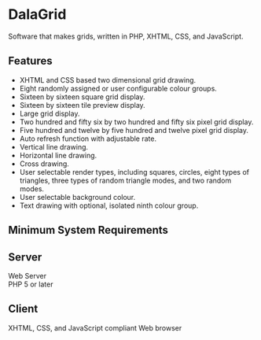 # DalaGrid
Software that makes grids, written in PHP, XHTML, CSS, and JavaScript.

Features
--------

* XHTML and CSS based two dimensional grid drawing.
* Eight randomly assigned or user configurable colour groups.
* Sixteen by sixteen square grid display.
* Sixteen by sixteen tile preview display.
* Large grid display.
* Two hundred and fifty six by two hundred and fifty six pixel grid display.
* Five hundred and twelve by five hundred and twelve pixel grid display.
* Auto refresh function with adjustable rate.
* Vertical line drawing.
* Horizontal line drawing.
* Cross drawing.
* User selectable render types, including squares, circles, eight types of triangles, three types of random triangle modes, and two random modes.
* User selectable background colour.
* Text drawing with optional, isolated ninth colour group.


Minimum System Requirements
---------------------------

Server
------

Web Server  
PHP 5 or later

Client
------

XHTML, CSS, and JavaScript compliant Web browser